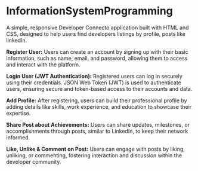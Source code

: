 # InformationSystemProgramming



A simple, responsive Developer Connecto application built with HTML and CSS, designed to help users find developers listings by profile, posts like linkedIn.


**Register User:**
Users can create an account by signing up with their basic information, such as name, email, and password, allowing them to access and interact with the platform.

**Login User (JWT Authentication):**
Registered users can log in securely using their credentials. JSON Web Token (JWT) is used to authenticate users, ensuring secure and token-based access to their accounts and data.

**Add Profile:**
After registering, users can build their professional profile by adding details like skills, work experience, and education to showcase their expertise.

**Share Post about Achievements:**
Users can share updates, milestones, or accomplishments through posts, similar to LinkedIn, to keep their network informed.

**Like, Unlike & Comment on Post:**
Users can engage with posts by liking, unliking, or commenting, fostering interaction and discussion within the developer community.






